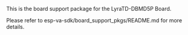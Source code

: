 This is the board support package for the LyraTD-DBMD5P Board.

Please refer to esp-va-sdk/board_support_pkgs/README.md for more details.
